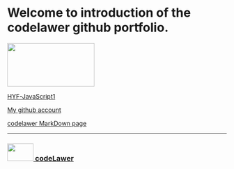 # Welcome to introduction of the codelawer github portfolio.

 <img src="http://tinyurl.com/y5a3eyoo" width="200" height="100"></img> 


[HYF-JavaScript1](https://github.com/codelawer/HYF-javascript-1)

[My github account](https://github.com/codelawer)

[codelawer MarkDown page](https://codelawer.github.io/)



___
### <a href="https://github.com/codelawer" target="_blank"><img src="http://tinyurl.com/y5a3eyoo" width="60" height="40"></img> codeLawer</a>
